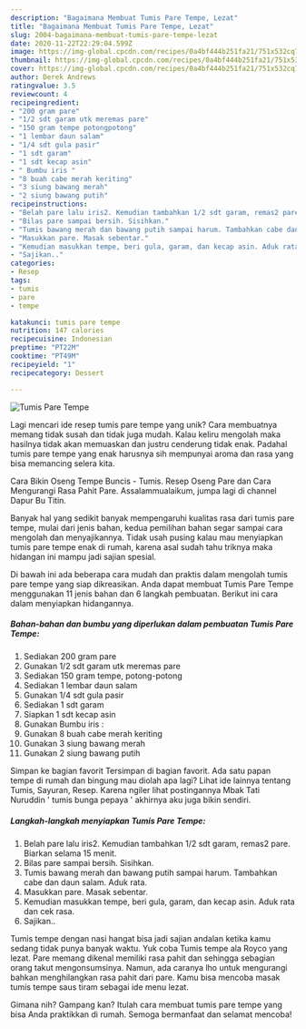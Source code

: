 ```yaml
---
description: "Bagaimana Membuat Tumis Pare Tempe, Lezat"
title: "Bagaimana Membuat Tumis Pare Tempe, Lezat"
slug: 2004-bagaimana-membuat-tumis-pare-tempe-lezat
date: 2020-11-22T22:29:04.599Z
image: https://img-global.cpcdn.com/recipes/0a4bf444b251fa21/751x532cq70/tumis-pare-tempe-foto-resep-utama.jpg
thumbnail: https://img-global.cpcdn.com/recipes/0a4bf444b251fa21/751x532cq70/tumis-pare-tempe-foto-resep-utama.jpg
cover: https://img-global.cpcdn.com/recipes/0a4bf444b251fa21/751x532cq70/tumis-pare-tempe-foto-resep-utama.jpg
author: Derek Andrews
ratingvalue: 3.5
reviewcount: 4
recipeingredient:
- "200 gram pare"
- "1/2 sdt garam utk meremas pare"
- "150 gram tempe potongpotong"
- "1 lembar daun salam"
- "1/4 sdt gula pasir"
- "1 sdt garam"
- "1 sdt kecap asin"
- " Bumbu iris "
- "8 buah cabe merah keriting"
- "3 siung bawang merah"
- "2 siung bawang putih"
recipeinstructions:
- "Belah pare lalu iris2. Kemudian tambahkan 1/2 sdt garam, remas2 pare. Biarkan selama 15 menit."
- "Bilas pare sampai bersih. Sisihkan."
- "Tumis bawang merah dan bawang putih sampai harum. Tambahkan cabe dan daun salam. Aduk rata."
- "Masukkan pare. Masak sebentar."
- "Kemudian masukkan tempe, beri gula, garam, dan kecap asin. Aduk rata dan cek rasa."
- "Sajikan.."
categories:
- Resep
tags:
- tumis
- pare
- tempe

katakunci: tumis pare tempe 
nutrition: 147 calories
recipecuisine: Indonesian
preptime: "PT22M"
cooktime: "PT49M"
recipeyield: "1"
recipecategory: Dessert

---
```



![Tumis Pare Tempe](https://img-global.cpcdn.com/recipes/0a4bf444b251fa21/751x532cq70/tumis-pare-tempe-foto-resep-utama.jpg)

Lagi mencari ide resep tumis pare tempe yang unik? Cara membuatnya memang tidak susah dan tidak juga mudah. Kalau keliru mengolah maka hasilnya tidak akan memuaskan dan justru cenderung tidak enak. Padahal tumis pare tempe yang enak harusnya sih mempunyai aroma dan rasa yang bisa memancing selera kita.

Cara Bikin Oseng Tempe Buncis - Tumis. Resep Oseng Pare dan Cara Mengurangi Rasa Pahit Pare. Assalammualaikum, jumpa lagi di channel Dapur Bu Titin.

Banyak hal yang sedikit banyak mempengaruhi kualitas rasa dari tumis pare tempe, mulai dari jenis bahan, kedua pemilihan bahan segar sampai cara mengolah dan menyajikannya. Tidak usah pusing kalau mau menyiapkan tumis pare tempe enak di rumah, karena asal sudah tahu triknya maka hidangan ini mampu jadi sajian spesial.


Di bawah ini ada beberapa cara mudah dan praktis dalam mengolah tumis pare tempe yang siap dikreasikan. Anda dapat membuat Tumis Pare Tempe menggunakan 11 jenis bahan dan 6 langkah pembuatan. Berikut ini cara dalam menyiapkan hidangannya.

<!--inarticleads1-->

##### Bahan-bahan dan bumbu yang diperlukan dalam pembuatan Tumis Pare Tempe:

1. Sediakan 200 gram pare
1. Gunakan 1/2 sdt garam utk meremas pare
1. Sediakan 150 gram tempe, potong-potong
1. Sediakan 1 lembar daun salam
1. Gunakan 1/4 sdt gula pasir
1. Sediakan 1 sdt garam
1. Siapkan 1 sdt kecap asin
1. Gunakan  Bumbu iris :
1. Gunakan 8 buah cabe merah keriting
1. Gunakan 3 siung bawang merah
1. Gunakan 2 siung bawang putih


Simpan ke bagian favorit Tersimpan di bagian favorit. Ada satu papan tempe di rumah dan bingung mau diolah apa lagi? Lihat ide lainnya tentang Tumis, Sayuran, Resep. Karena ngiler lihat postingannya Mbak Tati Nuruddin &#39; tumis bunga pepaya &#39; akhirnya aku juga bikin sendiri. 

<!--inarticleads2-->

##### Langkah-langkah menyiapkan Tumis Pare Tempe:

1. Belah pare lalu iris2. Kemudian tambahkan 1/2 sdt garam, remas2 pare. Biarkan selama 15 menit.
1. Bilas pare sampai bersih. Sisihkan.
1. Tumis bawang merah dan bawang putih sampai harum. Tambahkan cabe dan daun salam. Aduk rata.
1. Masukkan pare. Masak sebentar.
1. Kemudian masukkan tempe, beri gula, garam, dan kecap asin. Aduk rata dan cek rasa.
1. Sajikan..


Tumis tempe dengan nasi hangat bisa jadi sajian andalan ketika kamu sedang tidak punya banyak waktu. Yuk coba Tumis tempe ala Royco yang lezat. Pare memang dikenal memiliki rasa pahit dan sehingga sebagian orang takut mengonsumsinya. Namun, ada caranya lho untuk mengurangi bahkan menghilangkan rasa pahit dari pare. Kamu bisa mencoba masak tumis tempe saus tiram sebagai ide menu lezat. 

Gimana nih? Gampang kan? Itulah cara membuat tumis pare tempe yang bisa Anda praktikkan di rumah. Semoga bermanfaat dan selamat mencoba!
